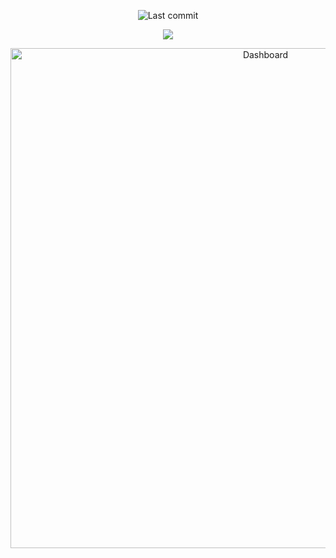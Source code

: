 <div align="center">

  ![Last commit](https://img.shields.io/github/last-commit/Alexis12119/nvim-config?style=for-the-badge&logo=git&color=000F10&logoColor=dark%20orange&labelColor=302D41)

  [![](https://img.shields.io/badge/Neovim-0.9+-blueviolet.svg?style=for-the-badge&color=000F10&logo=Neovim&logoColor=green&labelColor=302D41)](https://github.com/neovim/neovim)

  <img src="https://github.com/Mahathirrr/nvim-2024/assets/111866202/259f8f79-5524-4af1-af2f-a66e2dbf3427" alt="Dashboard" width="800">

</div>
